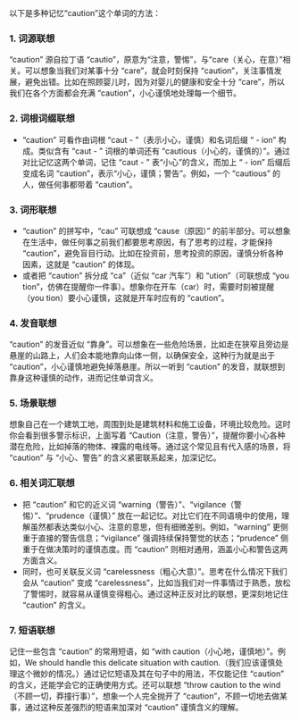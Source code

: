 以下是多种记忆“caution”这个单词的方法：

### 1. 词源联想
“caution” 源自拉丁语 “cautio”，原意为“注意，警惕”，与“care（关心，在意）”相关。可以想象当我们对某事十分 “care”，就会时刻保持 “caution”，关注事情发展，避免出错。比如在照顾婴儿时，因为对婴儿的健康和安全十分 “care”，所以我们在各个方面都会充满 “caution”，小心谨慎地处理每一个细节。

### 2. 词根词缀联想
 - “caution” 可看作由词根 “caut - ”（表示小心，谨慎）和名词后缀 “ - ion” 构成。类似含有 “caut - ” 词根的单词还有 “cautious（小心的，谨慎的）”。通过对比记忆这两个单词，记住 “caut - ” 表“小心”的含义，而加上 “ - ion” 后缀后变成名词 “caution”，表示“小心，谨慎；警告”。例如，一个 “cautious” 的人，做任何事都带着 “caution”。

### 3. 词形联想
 - “caution” 的拼写中，“cau” 可联想成 “cause（原因）” 的前半部分。可以想象在生活中，做任何事之前我们都要思考原因，有了思考的过程，才能保持 “caution”，避免盲目行动。比如在投资前，思考投资的原因，谨慎分析各种因素，这就是 “caution” 的体现。
 - 或者把 “caution” 拆分成 “ca”（近似 “car 汽车”）和 “ution”（可联想成 “you tion”，仿佛在提醒你一件事）。想象你在开车（car）时，需要时刻被提醒（you tion）要小心谨慎，这就是开车时应有的 “caution”。

### 4. 发音联想
“caution” 的发音近似 “靠身”。可以想象在一些危险场景，比如走在狭窄且旁边是悬崖的山路上，人们会本能地靠向山体一侧，以确保安全，这种行为就是出于 “caution”，小心谨慎地避免掉落悬崖。所以一听到 “caution” 的发音，就联想到靠身这种谨慎的动作，进而记住单词含义。

### 5. 场景联想
想象自己在一个建筑工地，周围到处是建筑材料和施工设备，环境比较危险。这时你会看到很多警示标识，上面写着 “Caution（注意，警告）”，提醒你要小心各种潜在危险，比如掉落的物体、裸露的电线等。通过这个常见且有代入感的场景，将 “caution” 与 “小心、警告” 的含义紧密联系起来，加深记忆。

### 6. 相关词汇联想
 - 把 “caution” 和它的近义词 “warning（警告）”、“vigilance（警惕）”、“prudence（谨慎）” 放在一起记忆。对比它们在不同语境中的使用，理解虽然都表达类似小心、注意的意思，但有细微差别。例如，“warning” 更侧重于直接的警告信息；“vigilance” 强调持续保持警觉的状态；“prudence” 侧重于在做决策时的谨慎态度。而 “caution” 则相对通用，涵盖小心和警告这两方面含义。
 - 同时，也可关联反义词 “carelessness（粗心大意）”。思考在什么情况下我们会从 “caution” 变成 “carelessness”，比如当我们对一件事情过于熟悉，放松了警惕时，就容易从谨慎变得粗心。通过这种正反对比的联想，更深刻地记住 “caution” 的含义。

### 7. 短语联想
记住一些包含 “caution” 的常用短语，如 “with caution（小心地，谨慎地）”。例如，We should handle this delicate situation with caution.（我们应该谨慎处理这个微妙的情况。）通过记忆短语及其在句子中的用法，不仅能记住 “caution” 的含义，还能学会它的正确使用方式。还可以联想 “throw caution to the wind（不顾一切，莽撞行事）”，想象一个人完全抛开了 “caution”，不顾一切地去做某事，通过这种反差强烈的短语来加深对 “caution” 谨慎含义的理解。 
